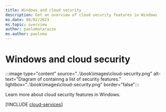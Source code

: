 ```yaml
---
title: Windows and cloud security
description: Get an overview of cloud security features in Windows
ms.date: 08/02/2023
ms.topic: overview
author: paolomatarazzo
ms.author: paoloma
---
```


# Windows and cloud security

:::image type="content" source="..\book\images\cloud-security.png" alt-text="Diagram of containng a list of security features." lightbox="..\book\images\cloud-security.png" border="false":::

Learn more about cloud security features in Windows.

[!INCLUDE [cloud-services](../includes/sections/cloud-services.md)]
